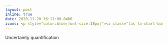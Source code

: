 ```yaml
---
layout: post
inline: true
date: 2020-11-20 16:11:00-0400
icons: <p style="color:blue;font-size:18px;"><i class="fas fa-chart-bar"></i></p>
---
```

Uncertainty quantification
<!-- <ul>
    <li>Reliability-based design</li>
    <li>Monte Carlo simulation</li>
</ul> -->